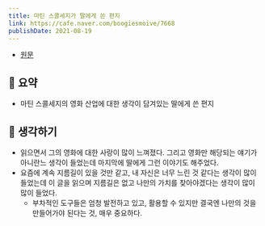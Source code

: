 ```yaml
---
title: 마틴 스콜세지가 딸에게 쓴 편지 
link: https://cafe.naver.com/boogiesmoive/7668
publishDate: 2021-08-19
---  
```

- [원문](https://www.vanityfair.com/hollywood/2014/01/martin-scorsese-open-letter-daughter/amp)  

## 📝 요약 
- 마틴 스콜세지의 영화 산업에 대한 생각이 담겨있는 딸에게 쓴 편지  

## 🤔 생각하기  
- 읽으면서 그의 영화에 대한 사랑이 많이 느껴졌다. 그리고 영화만 해당되는 얘기가 아니란느 생각이 들었는데 마지막에 딸에게 그런 이야기도 해주었다.  
- 요즘에 계속 지름길이 있을 것만 같고, 내 자신은 너무 느린 것 같다는 생각이 많이 들었는데 이 글을 읽으며 지름길은 없고 나만의 가치를 찾아야겠다는 생각이 많이 많이 들었다. 
  - 부차적인 도구들은 엄청 발전하고 있고, 활용할 수 있지만 결국엔 나만의 것을 만들어가야 된다는 것, 매우 중요하다. 
